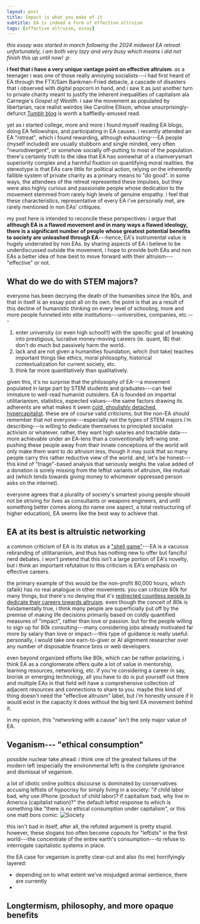 ```yaml
---
layout: post
title: Impact is what you make of it
subtitle: EA is indeed a form of effective altruism
tags: [effective altruism, essay]
---
```

*this essay was started in march following the 2024 midwest EA retreat. unfortunately, i am both very lazy and very busy which means i did not finish this up until now! :p*

**i  feel that i have a very unique vantage point on effective altruism**. as a teenager i was one of those really annoying socialists---i had first heard of EA through the FTX/Sam Bankman-Fried debacle, a cascade of disasters that i observed with digital popcorn in hand, and i saw it as just another turn to private charity meant to justify the inherent inequalities of capitalism ala Carnegie's *Gospel of Wealth*. i saw the movement as populated by libertarian, race realist weirdos like Caroline Ellison, whose unsurprisingly-defunct [Tumblr blog](https://caroline.milkyeggs.com/worldoptimization) is worth a baffledly-amused read. 

yet as i started college, more and more i found myself reading EA blogs, doing EA fellowships, and participating in EA causes. i recently attended an EA "retreat", which i found rewarding, although exhausting---EA people (myself included) are usually stubborn and single minded, very often "neurodivergent", or somehow socially off-putting to most of the population. there's certainly truth to the idea that EA has somewhat of a r/iamverysmart superiority complex and a harmful fixation on quantifying moral realities. the stereotype is that EAs care little for political action, relying on the inherently fallible system of private charity as a primary means to "do good". in some ways, the attendees of the retreat represented these impulses, but they were also highly curious and passionate people whose dedication to the movement stemmed from rarely high levels of genuine empathy. i feel that these characteristics, representative of every EA i've personally met, are rarely mentioned in non EAs' critiques.

my post here is intended to reconcile these perspectives: i argue that **although EA is a flawed movement and in many ways a flawed ideology, there is a significant number of people whose greatest potential benefits to society are unleashed through EA**---hence, EA's instrumental value is hugely underrated by non EAs. by sharing aspects of EA i believe to be underdiscussed outside the movement, i hope to provide both EAs and non EAs a better idea of how best to move forward with their altruism---"effective" or not.

**What do we do with STEM majors?**
-
everyone has been decrying the death of the humanities since the 80s, and that in itself is an essay post all on its own. the point is that as a result of this decline of humanistic thinking on every level of schooling, more and more people funneled into elite institutions---universities, companies, etc.---

1) enter university (or even high school!!) with the specific goal of breaking into prestigious, lucrative money-moving careers (ie. quant, IB) that don't do much but passively harm the world.
2) lack and are not given a humanities foundation, which (hot take) teaches important things like ethics, moral philosophy, historical contextualization for current society, etc.
3) think far more quantitatively than qualitatively.

given this, it's no surprise that the philosophy of EA---a movement populated in large part by STEM students and graduates---can feel immature to well-read humanist outsiders. EA is founded on impartial utilitarianism, statistics, expected values---the same factors drawing its adherents are what makes it seem [cold, ghoulishly detached](https://thespinoff.co.nz/politics/08-04-2019/in-search-of-a-way-to-do-good-that-amounts-to-more-than-feeling-good), [hypercapitalist](https://jacobin.com/2023/01/effective-altruism-longtermism-nick-bostrom-racism). these are of course valid criticisms, but the non-EA should remember that not everyone---especially not the types of STEM majors i'm describing---is willing to dedicate themselves to principled socialist activism or whatever. rather, they want high salaries and tractable data---more achievable under an EA-lens than a conventionally left-wing one. pushing these people away from their innate conceptions of the world will only make them want to do altruism less, though it may suck that so many people carry this rather reductive view of the world. and, let's be honest---this kind of "triage"-based analysis that seriously weighs the value added of a donation is sorely missing from the leftist variants of altruism, like mutual aid (which tends towards giving money to whomever oppressed person asks on the internet).

everyone agrees that a plurality of society's smartest young people should not be striving for lives as consultants or weapons engineers, and until something better comes along (to name one aspect, a total restructuring of higher education), EA seems like the best way to achieve that.

**EA at its best is altruistic networking**
-
a common criticism of EA is its status as a ["shell game"](https://freddiedeboer.substack.com/p/the-effective-altruism-shell-game)---EA is a vacuous rebranding of utilitarianism, and thus has nothing new to offer but fanciful nerd debates. i won't pretend that this isn't a large portion of EA's novelty, but i think an important refutation to this criticism is EA's emphasis on effective careers.

the primary example of this would be the non-profit 80,000 hours, which (afaik) has no real analogue in other movements. you can criticize 80k for many things, but there's no denying that it's [redirected countless people to dedicate their careers towards altruism](https://80000hours.org/about/impact/). even though the conceit of 80k is fundamentally true, i think many people are superficially put off by the premise of making life decisions primarily based on coldly quantified measures of "impact", rather than love or passion. but for the people willing to sign up for 80k consulting---many considering jobs already motivated far more by salary than love or impact---this type of guidance is really useful. personally, i would take one earn-to-giver or AI alignment researcher over any number of disposable finance bros or web developers.

even beyond organized efforts like 80k, which can be rather polarizing, i think EA as a conglomerate offers quite a lot of value in mentorship, learning resources, networking, etc. if you're considering a career in say, biorisk or emerging technology, all you have to do is put yourself out there and multiple EAs in that field will have a comprehensive collection of adjacent resources and connections to share to you. maybe this kind of thing doesn't need the "effective altruism" label, but i'm honestly unsure if it would exist in the capacity it does without the big tent EA movement behind it.

in my opinion, this "networking with a cause" isn't the only major value of EA. 

**Veganism--- "ethical consumption"**
-
possible nuclear take ahead: i think one of the greatest failures of the modern left (especially the environmental left) is the complete ignorance and dismissal of veganism.

a lot of idiotic online politics discourse is dominated by conservatives accusing leftists of hypocrisy for simply living in a society: "if child labor bad, why use iPhone (product of child labor)? if capitalism bad, why live in America (capitalist nation)?" the default leftist response to which is something like "there is no ethical consumption under capitalism", or this one matt bors comic: 
![Society](https://atxwang.github.io/assets/img/mister-gotcha-4-9faefa-1.jpg)

this isn't bad in itself, after all, the refuted argument is pretty stupid. however, these slogans too often become copouts for "leftists" in the first world---the concentrate of the entire earth's consumption---to refuse to interrogate capitalistic systems in place. 

the EA case for veganism is pretty clear-cut and also (to me) horrifyingly layered:
- depending on to what extent we've misjudged animal sentience, there are currently 
- 



**Longtermism, philosophy, and more opaque benefits**
-







<!--stackedit_data:
eyJoaXN0b3J5IjpbLTIwMjY0MzU0NTYsNzQ2OTc3MTg2LDE5Nz
U0NzA0ODIsMzIyMzgwMDQxLC0xMzc1MDg3MCwxMDcxNjE3MTA1
LC04OTAyNzE2MjZdfQ==
-->